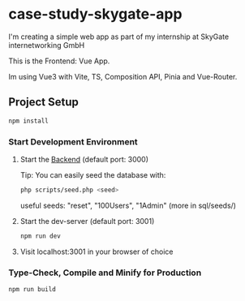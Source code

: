 # case-study-skygate-app

I'm creating a simple web app as part of my internship at SkyGate internetworking GmbH

This is the Frontend: Vue App.

Im using Vue3 with Vite, TS, Composition API, Pinia and Vue-Router.

## Project Setup

```sh
npm install
```

### Start Development Environment

1. Start the [Backend](https://github.com/BenSauerlaender/case-study-skygate-api) (default port: 3000)

    Tip: You can easily seed the database with:

    ```sh
    php scripts/seed.php <seed>
    ```

    useful seeds: "reset", "100Users", "1Admin" (more in sql/seeds/)

2. Start the dev-server (default port: 3001)

    ```sh
    npm run dev
    ```

3. Visit localhost:3001 in your browser of choice

### Type-Check, Compile and Minify for Production

```sh
npm run build
```
